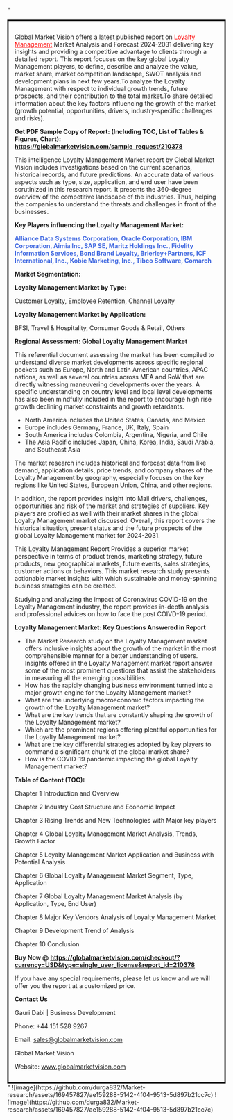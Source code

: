 "<div style='border: 3px solid black; padding: 1em;'>

Global Market Vision offers a latest published report on <a style='color: #ff0000;' href='https://globalmarketvision.com/reports/global-loyalty-management-market/210378'>Loyalty Management</a> Market Analysis and Forecast 2024-2031 delivering key insights and providing a competitive advantage to clients through a detailed report. This report focuses on the key global Loyalty Management players, to define, describe and analyze the value, market share, market competition landscape, SWOT analysis and development plans in next few years.To analyze the Loyalty Management with respect to individual growth trends, future prospects, and their contribution to the total market.To share detailed information about the key factors influencing the growth of the market (growth potential, opportunities, drivers, industry-specific challenges and risks).

<strong>Get PDF Sample Copy of Report: (Including TOC, List of Tables &amp; Figures, Chart)</strong><strong>: <a style='color: #ff0000;' href='https://globalmarketvision.com/sample_request/210378?utm_source=linkedinPulse&utm_medium=Durga&utm_campaign=Durga'><strong>https://globalmarketvision.com/sample_request/210378</strong></a></strong>

This intelligence Loyalty Management Market report by Global Market Vision includes investigations based on the current scenarios, historical records, and future predictions. An accurate data of various aspects such as type, size, application, and end user have been scrutinized in this research report. It presents the 360-degree overview of the competitive landscape of the industries. Thus, helping the companies to understand the threats and challenges in front of the businesses.

<strong>Key Players influencing the Loyalty Management Market:</strong>

<strong style='color: #4169e1;'>Alliance Data Systems Corporation, Oracle Corporation, IBM Corporation, Aimia Inc, SAP SE, Maritz Holdings Inc., Fidelity Information Services, Bond Brand Loyalty, Brierley+Partners, ICF International, Inc., Kobie Marketing, Inc., Tibco Software, Comarch</strong>

<strong>Market Segmentation:</strong>

<strong>Loyalty Management Market by Type:</strong>

Customer Loyalty, Employee Retention, Channel Loyalty

<strong>Loyalty Management Market by Application:</strong>

BFSI, Travel & Hospitality, Consumer Goods & Retail, Others

<strong>Regional Assessment: Global Loyalty Management Market</strong>

This referential document assessing the market has been compiled to understand diverse market developments across specific regional pockets such as Europe, North and Latin American countries, APAC nations, as well as several countries across MEA and RoW that are directly witnessing maneuvering developments over the years. A specific understanding on country level and local level developments has also been mindfully included in the report to encourage high rise growth declining market constraints and growth retardants.
<ul>
  <li>North America includes the United States, Canada, and Mexico</li>
  <li>Europe includes Germany, France, UK, Italy, Spain</li>
  <li>South America includes Colombia, Argentina, Nigeria, and Chile</li>
  <li>The Asia Pacific includes Japan, China, Korea, India, Saudi Arabia, and Southeast Asia</li>
</ul>
The market research includes historical and forecast data from like demand, application details, price trends, and company shares of the Loyalty Management by geography, especially focuses on the key regions like United States, European Union, China, and other regions.

In addition, the report provides insight into Mail drivers, challenges, opportunities and risk of the market and strategies of suppliers. Key players are profiled as well with their market shares in the global Loyalty Management market discussed. Overall, this report covers the historical situation, present status and the future prospects of the global Loyalty Management market for 2024-2031.

This Loyalty Management Report Provides a superior market perspective in terms of product trends, marketing strategy, future products, new geographical markets, future events, sales strategies, customer actions or behaviors. This market research study presents actionable market insights with which sustainable and money-spinning business strategies can be created.

Studying and analyzing the impact of Coronavirus COVID-19 on the Loyalty Management industry, the report provides in-depth analysis and professional advices on how to face the post COIVD-19 period.

<strong>Loyalty Management Market: Key Questions Answered in Report</strong>
<ul>
  <li>The Market Research study on the Loyalty Management market offers inclusive insights about the growth of the market in the most comprehensible manner for a better understanding of users. Insights offered in the Loyalty Management market report answer some of the most prominent questions that assist the stakeholders in measuring all the emerging possibilities.</li>
  <li>How has the rapidly changing business environment turned into a major growth engine for the Loyalty Management market?</li>
  <li>What are the underlying macroeconomic factors impacting the growth of the Loyalty Management market?</li>
  <li>What are the key trends that are constantly shaping the growth of the Loyalty Management market?</li>
  <li>Which are the prominent regions offering plentiful opportunities for the Loyalty Management market?</li>
  <li>What are the key differential strategies adopted by key players to command a significant chunk of the global market share?</li>
  <li>How is the COVID-19 pandemic impacting the global Loyalty Management market?</li>
</ul>
<strong>Table of Content (TOC): </strong>

Chapter 1 Introduction and Overview

Chapter 2 Industry Cost Structure and Economic Impact

Chapter 3 Rising Trends and New Technologies with Major key players

Chapter 4 Global Loyalty Management Market Analysis, Trends, Growth Factor

Chapter 5 Loyalty Management Market Application and Business with Potential Analysis

Chapter 6 Global Loyalty Management Market Segment, Type, Application

Chapter 7 Global Loyalty Management Market Analysis (by Application, Type, End User)

Chapter 8 Major Key Vendors Analysis of Loyalty Management Market

Chapter 9 Development Trend of Analysis

Chapter 10 Conclusion

<strong>Buy Now @</strong> <strong><a style='color: #ff0000;' href='https://globalmarketvision.com/checkout/?currency=USD&type=single_user_license&report_id=210378?utm_source=linkedinPulse&utm_medium=Durga&utm_campaign=Durga'>https://globalmarketvision.com/checkout/?currency=USD&type=single_user_license&report_id=210378</a></strong>

If you have any special requirements, please let us know and we will offer you the report at a customized price.

<strong>Contact Us</strong>

Gauri Dabi | Business Development

Phone: +44 151 528 9267

Email: <a href='mailto:sales@globalmarketvision.com'>sales@globalmarketvision.com</a>

Global Market Vision

Website: <a href='http://www.globalmarketvision.com'>www.globalmarketvision.com</a>

</div>"
![image](https://github.com/durga832/Market-research/assets/169457827/ae159288-5142-4f04-9513-5d897b21cc7c)
![image](https://github.com/durga832/Market-research/assets/169457827/ae159288-5142-4f04-9513-5d897b21cc7c)
